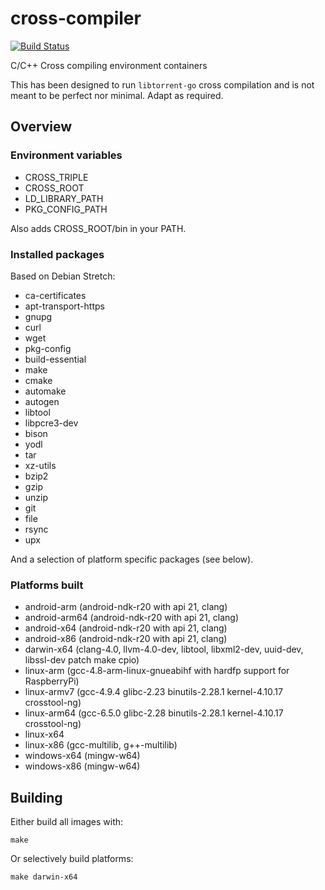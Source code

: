 # cross-compiler 
[![Build Status](https://github.com/i96751414/cross-compiler/workflows/build/badge.svg)](https://github.com/i96751414/cross-compiler/actions)

C/C++ Cross compiling environment containers

This has been designed to run `libtorrent-go` cross compilation and is not meant to be perfect nor minimal. Adapt as required.

## Overview

### Environment variables

-   CROSS_TRIPLE
-   CROSS_ROOT
-   LD_LIBRARY_PATH
-   PKG_CONFIG_PATH

Also adds CROSS_ROOT/bin in your PATH.

### Installed packages

Based on Debian Stretch:
-   ca-certificates
-   apt-transport-https
-   gnupg 
-   curl
-   wget
-   pkg-config
-   build-essential
-   make
-   cmake
-   automake
-   autogen
-   libtool
-   libpcre3-dev
-   bison
-   yodl
-   tar
-   xz-utils
-   bzip2
-   gzip
-   unzip
-   git
-   file
-   rsync
-   upx

And a selection of platform specific packages (see below).

### Platforms built

-   android-arm (android-ndk-r20 with api 21, clang)
-   android-arm64 (android-ndk-r20 with api 21, clang)
-   android-x64 (android-ndk-r20 with api 21, clang)
-   android-x86 (android-ndk-r20 with api 21, clang)
-   darwin-x64 (clang-4.0, llvm-4.0-dev, libtool, libxml2-dev, uuid-dev, libssl-dev patch make cpio)
-   linux-arm (gcc-4.8-arm-linux-gnueabihf with hardfp support for RaspberryPi)
-   linux-armv7 (gcc-4.9.4 glibc-2.23 binutils-2.28.1 kernel-4.10.17 crosstool-ng)
-   linux-arm64 (gcc-6.5.0 glibc-2.28 binutils-2.28.1 kernel-4.10.17 crosstool-ng)
-   linux-x64
-   linux-x86 (gcc-multilib, g++-multilib)
-   windows-x64 (mingw-w64)
-   windows-x86 (mingw-w64)

## Building

Either build all images with:

    make

Or selectively build platforms:

    make darwin-x64
